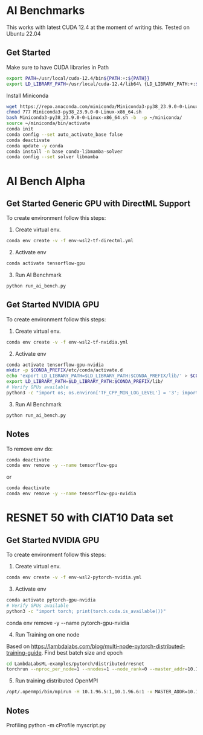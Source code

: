 # AI Benchmarks

This works with latest CUDA 12.4 at the moment of writing this. Tested on Ubuntu 22.04

## Get Started

Make sure to have CUDA libraries in Path

```bash
export PATH=/usr/local/cuda-12.4/bin${PATH:+:${PATH}}						 
export LD_LIBRARY_PATH=/usr/local/cuda-12.4/lib64\ {LD_LIBRARY_PATH:+:${LD_LIBRARY_PATH}}
```

Install Miniconda

```bash
wget https://repo.anaconda.com/miniconda/Miniconda3-py38_23.9.0-0-Linux-x86_64.sh
chmod 777 Miniconda3-py38_23.9.0-0-Linux-x86_64.sh
bash Miniconda3-py38_23.9.0-0-Linux-x86_64.sh -b  -p ~/miniconda/
source ~/miniconda/bin/activate
conda init
conda config --set auto_activate_base false
conda deactivate
conda update -y conda
conda install -n base conda-libmamba-solver
conda config --set solver libmamba
```

# AI Bench Alpha

## Get Started Generic GPU with DirectML Support

To create environment follow this steps:

1. Create virtual env.

```bash
conda env create -v -f env-wsl2-tf-directml.yml
```

2. Activate env
```bash
conda activate tensorflow-gpu
```

3. Run AI Benchmark

```bash
python run_ai_bench.py
```

## Get Started NVIDIA GPU

To create environment follow this steps:

1. Create virtual env.

```bash
conda env create -v -f env-wsl2-tf-nvidia.yml
```

2. Activate env
```bash
conda activate tensorflow-gpu-nvidia
mkdir -p $CONDA_PREFIX/etc/conda/activate.d
echo 'export LD_LIBRARY_PATH=$LD_LIBRARY_PATH:$CONDA_PREFIX/lib/' > $CONDA_PREFIX/etc/conda/activate.d/env_vars.sh
export LD_LIBRARY_PATH=$LD_LIBRARY_PATH:$CONDA_PREFIX/lib/
# Verify GPUs available
python3 -c "import os; os.environ['TF_CPP_MIN_LOG_LEVEL'] = '3'; import tensorflow as tf; print('Num GPUs Available: ', len(tf.config.list_physical_devices('GPU')))"

```

3. Run AI Benchmark

```bash
python run_ai_bench.py
```

## Notes

To remove env do:

```bash
conda deactivate
conda env remove -y --name tensorflow-gpu
```

or

```bash
conda deactivate
conda env remove -y --name tensorflow-gpu-nvidia
```

# RESNET 50 with CIAT10 Data set

## Get Started NVIDIA GPU

To create environment follow this steps:

1. Create virtual env.

```bash
conda env create -v -f env-wsl2-pytorch-nvidia.yml
```

3. Activate env
```bash
conda activate pytorch-gpu-nvidia
# Verify GPUs available
python3 -c "import torch; print(torch.cuda.is_available())"
```

conda env remove -y --name pytorch-gpu-nvidia

4. Run Training on one node

Based on https://lambdalabs.com/blog/multi-node-pytorch-distributed-training-guide. Find best batch size and epoch

```bash
cd LambdaLabsML-examples/pytorch/distributed/resnet
torchrun --nproc_per_node=1 --nnodes=1 --node_rank=0 --master_addr=10.1.96.5 --master_port=1234 main.py --backend=nccl --batch_size=1024 --num_epochs=50 --arch=resnet50
```

5. Run training distributed OpenMPI

```bash
/opt/.openmpi/bin/mpirun -H 10.1.96.5:1,10.1.96.6:1 -x MASTER_ADDR=10.1.96.5 -x MASTER_PORT=1234 -x PATH -bind-to none -map-by slot -mca pml ob1 -mca btl ^openib python3 main.py --backend=nccl --batch_size=768 --num_epochs=10 --arch=resnet50
```
## Notes

Profiling python -m cProfile myscript.py

